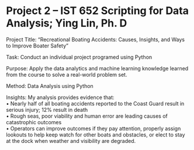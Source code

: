 # Project 2 – IST 652 Scripting for Data Analysis; Ying Lin, Ph. D

Project Title: “Recreational Boating Accidents: Causes, Insights, and Ways to Improve Boater Safety”

Task: Conduct an individual project programed using Python

Purpose: Apply the data analytics and machine learning knowledge learned from the course to solve a real-world problem set.

Method: Data Analysis using Python

Insights: My analysis provides evidence that:<br/>
•	Nearly half of all boating accidents reported to the Coast Guard result in serious injury; 12% result in death<br/>
•	Rough seas, poor viability and human error are leading causes of catastrophic outcomes<br/>
•	Operators can improve outcomes if they pay attention, properly assign lookouts to help keep watch for other boats and obstacles, or elect to stay at the dock when weather and visibility are degraded.
